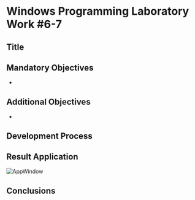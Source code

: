 Windows Programming Laboratory Work #6-7
========================================

Title
-----

Mandatory Objectives
--------------------
- 

Additional Objectives
---------------------
- 

Development Process
-------------------


Result Application
------------------


![AppWindow](https://raw.github.com/TUM-FAF/WP-FAF-111-Roibu-Roman/master/lab%236-7/screens/window.png) 


Conclusions
-----------


